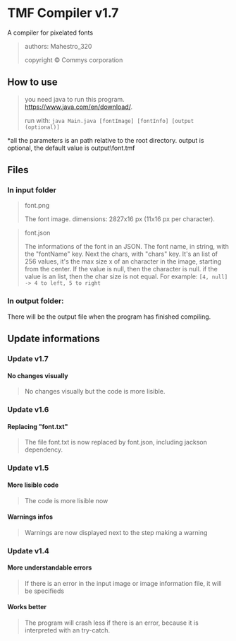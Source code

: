 # TMF Compiler v1.7
A compiler for pixelated fonts

> authors: Mahestro_320
> 
> copyright © Commys corporation

## How to use
> you need java to run this program. https://www.java.com/en/download/.
> 
> run with: ```java Main.java [fontImage] [fontInfo] [output (optional)]```

*all the parameters is an path relative to the root directory.
output is optional, the default value is output\font.tmf


## Files
### In input folder
> font.png
> 
> The font image.
> dimensions: 2827x16 px (11x16 px per character).


> font.json
> 
> The informations of the font in an JSON.
> The font name, in string, with the "fontName" key. Next the chars, with "chars" key. It's an list of 256 values, it's the max size x of an character in the image, starting from the center. If the value is null, then the character is null. if the value is an list, then the char size is not equal. For example: ```[4, null] -> 4 to left, 5 to right```

### In output folder:
There will be the output file when the program has finished compiling.

## Update informations
### Update v1.7
#### No changes visually
> No changes visually but the code is more lisible.

### Update v1.6
#### Replacing "font.txt"
> The file font.txt is now replaced by font.json, including jackson dependency.

### Update v1.5
#### More lisible code
> The code is more lisible now

#### Warnings infos
> Warnings are now displayed next to the step making a warning

### Update v1.4
#### More understandable errors
> If there is an error in the input image or image information file, it will be specifieds

#### Works better
> The program will crash less if there is an error, because it is interpreted with an try-catch.


